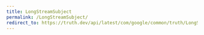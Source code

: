 ```yaml
---
title: LongStreamSubject
permalink: /LongStreamSubject/
redirect_to: https://truth.dev/api/latest/com/google/common/truth/LongStreamSubject.html
---
```

